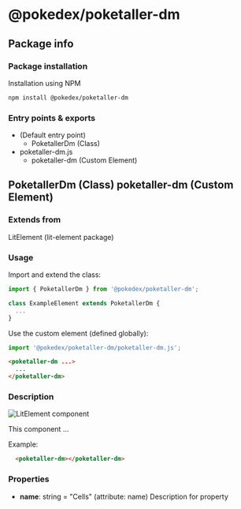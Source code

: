 # @pokedex/poketaller-dm

## Package info

### Package installation

Installation using NPM

```bash
npm install @pokedex/poketaller-dm
```

### Entry points & exports

- (Default entry point)
  - PoketallerDm (Class)
- poketaller-dm.js
  - poketaller-dm (Custom Element)


## PoketallerDm (Class) poketaller-dm (Custom Element) 

### Extends from

LitElement (lit-element package)

### Usage

Import and extend the class:

```js
import { PoketallerDm } from '@pokedex/poketaller-dm';

class ExampleElement extends PoketallerDm {
  ...
}
```

Use the custom element (defined globally):

```js
import '@pokedex/poketaller-dm/poketaller-dm.js';
```

```html
<poketaller-dm ...>
  ...
</poketaller-dm>
```

### Description

![LitElement component](https://img.shields.io/badge/litElement-component-blue.svg)

This component ...

Example:

```html
  <poketaller-dm></poketaller-dm>
```

### Properties

- **name**: string = "Cells" (attribute: name)
    Description for property
